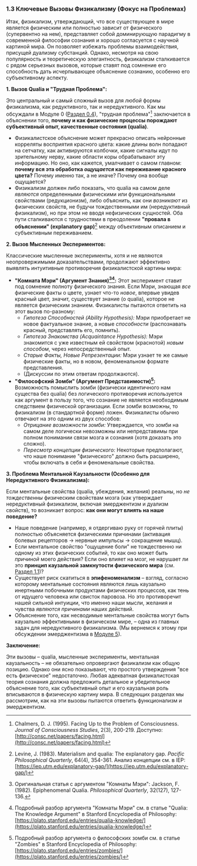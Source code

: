 ### 1.3 Ключевые Вызовы Физикализму (Фокус на Проблемах)

Итак, физикализм, утверждающий, что все существующее в мире является физическим или полностью зависит от физического (супервентно на нем), представляет собой доминирующую парадигму в современной философии сознания и хорошо согласуется с научной картиной мира. Он позволяет избежать проблемы взаимодействия, присущей дуализму субстанций. Однако, несмотря на свою популярность и теоретическую элегантность, физикализм сталкивается с рядом серьезных вызовов, которые ставят под сомнение его способность дать исчерпывающее объяснение сознанию, особенно его субъективному аспекту.

**1. Вызов Qualia и "Трудная Проблема":**

Это центральный и самый сложный вызов для *любой* формы физикализма, как редуктивного, так и нередуктивного. Как мы обсуждали в Модуле 0 ([Раздел 0.4](../../module0/02-Easy-vs-Hard-Problems/#04-трудная-проблема-сознания-the-hard-problem)), "трудная проблема"[^chalmers95] заключается в объяснении того, **почему и как физические процессы порождают субъективный опыт, качественные состояния (qualia)**.

*   Физикалистское объяснение может прекрасно описать нейронные корреляты восприятия красного цвета: какие длины волн попадают на сетчатку, как активируются колбочки, какие сигналы идут по зрительному нерву, какие области коры обрабатывают эту информацию. Но оно, как кажется, умалчивает о самом главном: **почему вся эта обработка *ощущается* как переживание красного цвета?** Почему именно так, а не иначе? Почему она вообще ощущается?
*   Физикализм должен либо показать, что qualia на самом деле *являются* определенными физическими или функциональными свойствами (редукционизм), либо объяснить, как они *возникают* из физических свойств, не будучи тождественными им (нередуктивный физикализм), но при этом не вводя нефизических сущностей. Оба пути сталкиваются с трудностями в преодолении **"провала в объяснении" (explanatory gap)**[^levine_gap] между объективным описанием и субъективным переживанием.

**2. Вызов Мысленных Экспериментов:**

Классические мысленные эксперименты, хотя и не являются неопровержимыми доказательствами, продолжают эффективно выявлять интуитивные противоречия физикалистской картины мира:

*   **"Комната Мэри" (Аргумент Знания)[^jackson82][^marys_room_sep2]:** Этот эксперимент ставит под сомнение полноту физического знания. Если Мэри, знающая *все* физические факты о цвете, узнает что-то *новое*, впервые увидев красный цвет, значит, существует знание (о qualia), которое не является физическим знанием. Физикалисты пытаются ответить на этот вызов по-разному:
    *   *Гипотеза Способностей (Ability Hypothesis):* Мэри приобретает не новое фактуальное знание, а новые *способности* (распознавать красный, представлять его, помнить).
    *   *Гипотеза Знакомства (Acquaintance Hypothesis):* Мэри знакомится с уже известным ей свойством (краснотой) *новым способом*, через непосредственный опыт.
    *   *Старые Факты, Новые Репрезентации:* Мэри узнает те же самые физические факты, но в новом, феноменальном формате представления.
    *   (Дискуссии по этим ответам продолжаются).
*   **"Философский Зомби" (Аргумент Представимости)[^zombies_sep2]:** Возможность помыслить зомби (физически идентичного нам существа без qualia) без логического противоречия используется как аргумент в пользу того, что сознание не является необходимым следствием физической организации. Если зомби возможны, то физикализм (в стандартной форме) ложен. Физикалисты обычно отвечают на это одним из двух способов:
    *   *Отрицание возможности зомби:* Утверждается, что зомби на самом деле логически невозможны или непредставимы при полном понимании связи мозга и сознания (хотя доказать это сложно).
    *   *Пересмотр концепции физического:* Некоторые предполагают, что наше понимание "физического" должно быть расширено, чтобы включать в себя и феноменальные свойства.

**3. Проблема Ментальной Каузальности (Особенно для Нередуктивного Физикализма):**

Если ментальные свойства (qualia, убеждения, желания) реальны, но *не тождественны* физическим свойствам мозга (как утверждает нередуктивный физикализм, включая эмерджентизм и дуализм свойств), то возникает вопрос: **как они могут влиять на наше поведение?**

*   Наше поведение (например, я отдергиваю руку от горячей плиты) полностью объясняется физическими причинами (активация болевых рецепторов -> нервные импульсы -> сокращение мышц).
*   Если ментальное свойство "ощущение боли" не тождественно ни одному из этих физических событий, то как оно может быть *причиной* моего действия? Если оно влияет на мозг, не нарушает ли это **принцип каузальной замкнутости физического мира** (см. [Раздел 1.1](../../module1/01-mind-body-problem/))?
*   Существует риск скатиться в **эпифеноменализм** – взгляд, согласно которому ментальные состояния являются лишь каузально инертными побочными продуктами физических процессов, как тень от идущего человека или свисток паровоза. Но это противоречит нашей сильной интуиции, что именно наши мысли, желания и чувства *являются причинами* наших действий.
*   Объяснение того, как несводимые ментальные свойства могут быть каузально эффективными в физическом мире, – одна из главных задач для нередуктивного физикализма. (Мы вернемся к этому при обсуждении эмерджентизма в [Модуле 5](../../module5/01-need-for-integration/)).

**Заключение:**

Эти вызовы – qualia, мысленные эксперименты, ментальная каузальность – не обязательно опровергают физикализм как общую позицию. Однако они ясно показывают, что простого утверждения "все есть физическое" недостаточно. Любая адекватная физикалистская теория сознания должна предложить детальное и убедительное объяснение того, как субъективный опыт и его каузальная роль вписываются в физическую картину мира. В следующих разделах мы рассмотрим, как на эти вызовы пытаются ответить функционализм и эмерджентизм.


[^chalmers95]: Chalmers, D. J. (1995). Facing Up to the Problem of Consciousness. *Journal of Consciousness Studies*, 2(3), 200-219. Доступно: [http://consc.net/papers/facing.html](http://consc.net/papers/facing.html)
[^levine_gap]: Levine, J. (1983). Materialism and qualia: The explanatory gap. *Pacific Philosophical Quarterly*, 64(4), 354-361. Анализ концепции см. в IEP: [https://iep.utm.edu/explanatory-gap/](https://iep.utm.edu/explanatory-gap/)
[^jackson82]: Оригинальная статья с аргументом "Комнаты Мэри": Jackson, F. (1982). Epiphenomenal Qualia. *Philosophical Quarterly*, 32(127), 127-136.
[^marys_room_sep2]: Подробный разбор аргумента "Комнаты Мэри" см. в статье "Qualia: The Knowledge Argument" в Stanford Encyclopedia of Philosophy: [https://plato.stanford.edu/entries/qualia-knowledge/](https://plato.stanford.edu/entries/qualia-knowledge/)
[^zombies_sep2]: Подробный разбор аргумента о философских зомби см. в статье "Zombies" в Stanford Encyclopedia of Philosophy: [https://plato.stanford.edu/entries/zombies/](https://plato.stanford.edu/entries/zombies/)